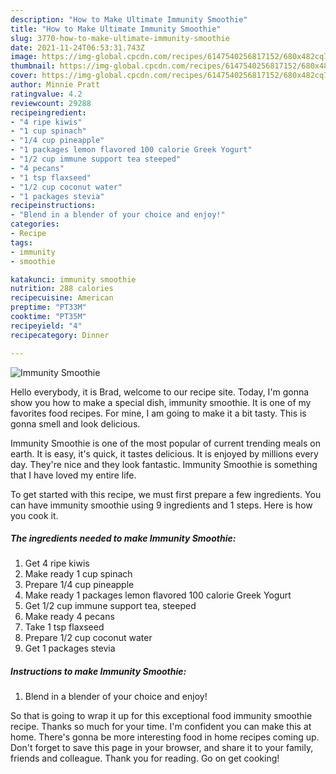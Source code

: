 ```yaml
---
description: "How to Make Ultimate Immunity Smoothie"
title: "How to Make Ultimate Immunity Smoothie"
slug: 3770-how-to-make-ultimate-immunity-smoothie
date: 2021-11-24T06:53:31.743Z
image: https://img-global.cpcdn.com/recipes/6147540256817152/680x482cq70/immunity-smoothie-recipe-main-photo.jpg
thumbnail: https://img-global.cpcdn.com/recipes/6147540256817152/680x482cq70/immunity-smoothie-recipe-main-photo.jpg
cover: https://img-global.cpcdn.com/recipes/6147540256817152/680x482cq70/immunity-smoothie-recipe-main-photo.jpg
author: Minnie Pratt
ratingvalue: 4.2
reviewcount: 29288
recipeingredient:
- "4 ripe kiwis"
- "1 cup spinach"
- "1/4 cup pineapple"
- "1 packages lemon flavored 100 calorie Greek Yogurt"
- "1/2 cup immune support tea steeped"
- "4 pecans"
- "1 tsp flaxseed"
- "1/2 cup coconut water"
- "1 packages stevia"
recipeinstructions:
- "Blend in a blender of your choice and enjoy!"
categories:
- Recipe
tags:
- immunity
- smoothie

katakunci: immunity smoothie 
nutrition: 288 calories
recipecuisine: American
preptime: "PT33M"
cooktime: "PT35M"
recipeyield: "4"
recipecategory: Dinner

---
```



![Immunity Smoothie](https://img-global.cpcdn.com/recipes/6147540256817152/680x482cq70/immunity-smoothie-recipe-main-photo.jpg)

Hello everybody, it is Brad, welcome to our recipe site. Today, I'm gonna show you how to make a special dish, immunity smoothie. It is one of my favorites food recipes. For mine, I am going to make it a bit tasty. This is gonna smell and look delicious.



Immunity Smoothie is one of the most popular of current trending meals on earth. It is easy, it's quick, it tastes delicious. It is enjoyed by millions every day. They're nice and they look fantastic. Immunity Smoothie is something that I have loved my entire life.


To get started with this recipe, we must first prepare a few ingredients. You can have immunity smoothie using 9 ingredients and 1 steps. Here is how you cook it.

<!--inarticleads1-->

##### The ingredients needed to make Immunity Smoothie:

1. Get 4 ripe kiwis
1. Make ready 1 cup spinach
1. Prepare 1/4 cup pineapple
1. Make ready 1 packages lemon flavored 100 calorie Greek Yogurt
1. Get 1/2 cup immune support tea, steeped
1. Make ready 4 pecans
1. Take 1 tsp flaxseed
1. Prepare 1/2 cup coconut water
1. Get 1 packages stevia




<!--inarticleads2-->

##### Instructions to make Immunity Smoothie:

1. Blend in a blender of your choice and enjoy!




So that is going to wrap it up for this exceptional food immunity smoothie recipe. Thanks so much for your time. I'm confident you can make this at home. There's gonna be more interesting food in home recipes coming up. Don't forget to save this page in your browser, and share it to your family, friends and colleague. Thank you for reading. Go on get cooking!
